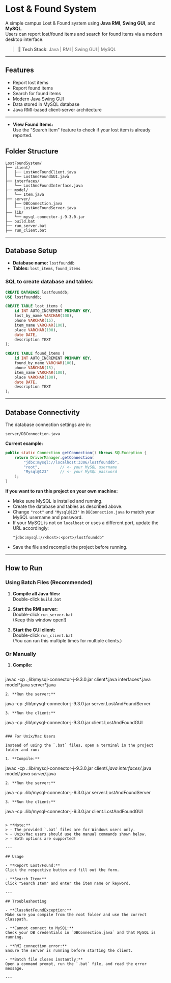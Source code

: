 # Lost & Found System

A simple campus Lost & Found system using **Java RMI**, **Swing GUI**, and **MySQL**.  
Users can report lost/found items and search for found items via a modern desktop interface.

> 🔧 **Tech Stack**: Java | RMI | Swing GUI | MySQL

---

## Features

- Report lost items
- Report found items
- Search for found items
- Modern Java Swing GUI
- Data stored in MySQL database
- Java RMI-based client-server architecture

---
- **View Found Items:**  
  Use the "Search Item" feature to check if your lost item is already reported.

## Folder Structure

```
LostFoundSystem/
├── client/
│   ├── LostAndFoundClient.java
│   └── LostAndFoundGUI.java
├── interfaces/
│   └── LostAndFoundInterface.java
├── model/
│   └── Item.java
├── server/
│   ├── DBConnection.java
│   └── LostAndFoundServer.java
├── lib/
│   └── mysql-connector-j-9.3.0.jar
├── build.bat
├── run_server.bat
├── run_client.bat
```

---

## Database Setup

- **Database name:** `lostfounddb`
- **Tables:** `lost_items`, `found_items`

### SQL to create database and tables:

```sql
CREATE DATABASE lostfounddb;
USE lostfounddb;

CREATE TABLE lost_items (
    id INT AUTO_INCREMENT PRIMARY KEY,
    lost_by_name VARCHAR(100),
    phone VARCHAR(15),
    item_name VARCHAR(100),
    place VARCHAR(100),
    date DATE,
    description TEXT
);

CREATE TABLE found_items (
    id INT AUTO_INCREMENT PRIMARY KEY,
    found_by_name VARCHAR(100),
    phone VARCHAR(15),
    item_name VARCHAR(100),
    place VARCHAR(100),
    date DATE,
    description TEXT
);
```

---

## Database Connectivity

The database connection settings are in:

```
server/DBConnection.java
```

**Current example:**
```java
public static Connection getConnection() throws SQLException {
    return DriverManager.getConnection(
        "jdbc:mysql://localhost:3306/lostfounddb",
        "root",         // <- your MySQL username
        "Mysql@123"     // <- your MySQL password
    );
}
```

**If you want to run this project on your own machine:**
- Make sure MySQL is installed and running.
- Create the database and tables as described above.
- Change `"root"` and `"Mysql@123"` in `DBConnection.java` to match your MySQL username and password.
- If your MySQL is not on `localhost` or uses a different port, update the URL accordingly:
  ```
  "jdbc:mysql://<host>:<port>/lostfounddb"
  ```
- Save the file and recompile the project before running.

---

## How to Run

### Using Batch Files (Recommended)

1. **Compile all Java files:**  
   Double-click `build.bat`

2. **Start the RMI server:**  
   Double-click `run_server.bat`  
   (Keep this window open!)

3. **Start the GUI client:**  
   Double-click `run_client.bat`  
   (You can run this multiple times for multiple clients.)

### Or Manually

1. **Compile:**
   ```
javac -cp .;lib\mysql-connector-j-9.3.0.jar client\*.java interfaces\*.java model\*.java server\*.java


   ```
2. **Run the server:**
   ```
   java -cp .;lib\mysql-connector-j-9.3.0.jar server.LostAndFoundServer
   ```
3. **Run the client:**
   ```
   java -cp .;lib\mysql-connector-j-9.3.0.jar client.LostAndFoundGUI
   ```

### For Unix/Mac Users

Instead of using the `.bat` files, open a terminal in the project folder and run:

1. **Compile:**
   ```
   javac -cp .:lib/mysql-connector-j-9.3.0.jar client/*.java interfaces/*.java model/*.java server/*.java

   ```
2. **Run the server:**
   ```
   java -cp .:lib/mysql-connector-j-9.3.0.jar server.LostAndFoundServer
   ```
3. **Run the client:**
   ```
   java -cp .:lib/mysql-connector-j-9.3.0.jar client.LostAndFoundGUI
   ```

> **Note:**  
> - The provided `.bat` files are for Windows users only.  
> - Unix/Mac users should use the manual commands shown below.
> - Both options are supported!

---

## Usage

- **Report Lost/Found:**  
  Click the respective button and fill out the form.

- **Search Item:**  
  Click "Search Item" and enter the item name or keyword.

---

## Troubleshooting

- **ClassNotFoundException:**  
  Make sure you compile from the root folder and use the correct classpath.

- **Cannot connect to MySQL:**  
  Check your DB credentials in `DBConnection.java` and that MySQL is running.

- **RMI connection error:**  
  Ensure the server is running before starting the client.

- **Batch file closes instantly:**  
  Open a command prompt, run the `.bat` file, and read the error message.

---
